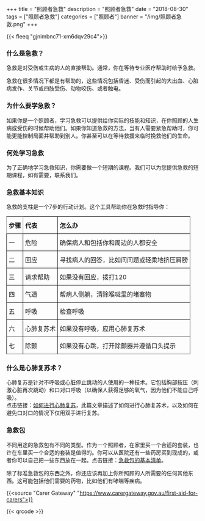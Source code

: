 ﻿+++
title = "照顾者急救"
description = "照顾者急救"
date = "2018-08-30"
tags = ["照顾者急救"]
categories = ["照顾者"]
banner = "/img/照顾者急救.png"
+++

{{< fleeq "gjnimbnc71-xm6dqv29c4">}}

### 什么是急救？              

急救是对受伤或生病的人的直接帮助。通常，你在等待专业医疗帮助时给予急救。              

急救在很多情况下都是有帮助的，这些情况包括昏迷、受伤而引起的大出血、心脏病发作、关节或四肢受伤、动物咬伤、或者触电。              

### 为什么要学急救？              

如果你是一个照顾者，学习急救可以提供给你实际的技能和知识，在你照顾的人生病或受伤的时候帮助他们。如果你知道急救的方法，当有人需要紧急帮助时，你可能更能控制局面并帮助到别人。你甚至可以在等待救援来临时挽救他们的生命。              

### 何处学习急救              

为了正确地学习急救知识，你需要做一个短期的课程。我们可以为您提供急救的短期课程，如有需要，联系我们。          

### 急救基本知识              

急救的支柱是一个7步的行动计划。这个工具帮助你在急救时指导你：          

<style type="text/css">
.tg  {border-collapse:collapse;border-spacing:0;}
.tg td{font-size:16px;padding:10px 5px;border-style:solid;border-width:1px;overflow:hidden;word-break:normal;border-color:black;}
.tg th{font-size:16px;font-weight:normal;padding:10px 5px;border-style:solid;border-width:1px;overflow:hidden;word-break:normal;border-color:black;}
.tg .tg-1wig{font-weight:bold;text-align:left;vertical-align:top}
.tg .tg-fymr{font-weight:bold;border-color:inherit;text-align:left;vertical-align:top}
.tg .tg-0lax{text-align:left;vertical-align:top}
</style>
<table class="tg">
  <tr>
    <th class="tg-fymr">步骤</th>
    <th class="tg-1wig">代表</th>
    <th class="tg-1wig">怎么办</th>
  </tr>
  <tr>
    <td class="tg-0lax">一</td>
    <td class="tg-0lax">危险</td>
    <td class="tg-0lax">确保病人和包括你和周边的人都安全</td>
  </tr>
  <tr>
    <td class="tg-0lax">二</td>
    <td class="tg-0lax">回应</td>
    <td class="tg-0lax">寻找病人的回答，比如问问题或轻柔地挤压肩膀</td>
  </tr>
  <tr>
    <td class="tg-0lax">三</td>
    <td class="tg-0lax">请求帮助</td>
    <td class="tg-0lax">如果没有回应，拨打120</td>
  </tr>
  <tr>
    <td class="tg-0lax">四</td>
    <td class="tg-0lax">气道</td>
    <td class="tg-0lax">帮病人侧躺，清除喉咙里的堵塞物</td>
  </tr>
  <tr>
    <td class="tg-0lax">五</td>
    <td class="tg-0lax">呼吸</td>
    <td class="tg-0lax">检查呼吸</td>
  </tr>
  <tr>
    <td class="tg-0lax">六</td>
    <td class="tg-0lax">心肺复苏术</td>
    <td class="tg-0lax">如果没有呼吸，应用心肺复苏术</td>
  </tr>
  <tr>
    <td class="tg-0lax">七</td>
    <td class="tg-0lax">除颤</td>
    <td class="tg-0lax">如果没有心跳，打开除颤器并遵循口头提示</td>
  </tr>
</table>
    
           
### 什么是心肺复苏术？              

心肺复苏是针对不呼吸或心脏停止跳动的人使用的一种技术。它包括胸部按压（刺激心脏再次跳动）和口对口呼吸（以确保人获得足够的氧气，因为他们不能自己呼吸）。              
点击链接：[如何进行心肺复苏](https://www.nxaiyinling.com/blog/如何进行心肺复苏/)，此篇文章描述了如何进行心肺复苏术，以及如何在避免口对口的情况下仅用双手进行复苏。

### 急救包              

不同用途的急救包有不同的类型。作为一个照顾者，在家里买一个合适的套装，也许在车里买一个合适的套装是值得的。你可以从医院还有一些药房买到现成的，或者你可以自己把一些东西放在一起。点击链接：[急救包的基本清单](https://www.nxaiyinling.com/blog/急救包的基本清单/)。                                 

除了标准急救包的东西之外，你还应该再加上你所照顾的人所需要的任何其他东西。这可能包括他们需要的药物，比如他们有哮喘等疾病。


{{<source "Carer Gateway" "https://www.carergateway.gov.au/first-aid-for-carers">}}	

 {{< qrcode >}}